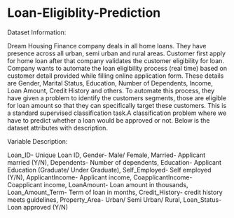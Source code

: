 # Loan-Eligiblity-Prediction

Dataset Information:

Dream Housing Finance company deals in all home loans. They have presence across all urban, semi urban and rural areas. Customer first apply for home loan after that company validates the customer eligibility for loan. Company wants to automate the loan eligibility process (real time) based on customer detail provided while filling online application form. These details are Gender, Marital Status, Education, Number of Dependents, Income, Loan Amount, Credit History and others. To automate this process, they have given a problem to identify the customers segments, those are eligible for loan amount so that they can specifically target these customers.
This is a standard supervised classification task.A classification problem where we have to predict whether a loan would be approved or not. Below is the dataset attributes with description.

Variable	Description:

Loan_ID-	Unique Loan ID, Gender-	Male/ Female, Married- Applicant married (Y/N), Dependents- Number of dependents, Education- Applicant Education (Graduate/ Under Graduate),  Self_Employed- Self employed (Y/N), ApplicantIncome-	Applicant income, CoapplicantIncome-	Coapplicant income, LoanAmount-	Loan amount in thousands, Loan_Amount_Term-	Term of loan in months, Credit_History-	credit history meets guidelines, Property_Area-	Urban/ Semi Urban/ Rural, Loan_Status- Loan approved (Y/N)
